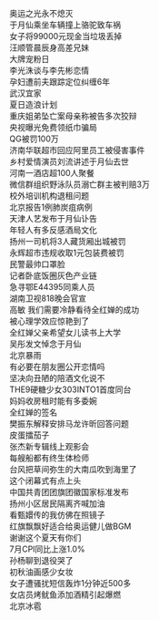 奥运之光永不熄灭  
于月仙乘坐车辆撞上骆驼致车祸  
女子将99000元现金当垃圾丢掉  
汪顺管晨辰身高差兄妹  
大牌宠粉日  
李光洙谈与李先彬恋情  
孕妇遭前夫跟踪定位纠缠6年  
武汉宜家  
夏日造浪计划  
重庆姐弟坠亡案母亲称被告多次狡辩  
央视曝光免费领纸巾骗局  
QG被罚100万  
济南华联超市回应阿里员工被侵害事件  
乡村爱情演员刘流讲述于月仙去世  
河南一酒店超100人聚餐  
微信群组织野泳队员溺亡群主被判赔3万  
校外培训机构退租问题  
北京报告1例肺炭疽病例  
天津人艺发布于月仙讣告  
年轻人有多反感酒局文化  
扬州一司机将3人藏货厢出城被罚  
永辉超市违规收取1元包装费被罚  
民警最帅口罩脸  
记者卧底饭圈灰色产业链  
急寻鄂E44395同乘人员  
湖南卫视818晚会官宣  
高敏 我们需要冷静看待全红婵的成功  
被心理学效应惊艳到了  
全红婵父亲希望女儿读书上大学  
吴彤发文悼念于月仙  
北京暴雨  
有必要在朋友圈公开恋情吗  
坚决向丑陋的陪酒文化说不  
THE9硬糖少女303INTO1首度同台  
妈妈收房租时能有多委婉  
全红婵的签名  
樊振东解释安排马龙许昕回答问题  
皮蛋擂茄子  
张杰新专辑线上观影会  
每艘船都有终生体检师  
台风把草间弥生的大南瓜吹到海里了  
这个闭幕式有点上头  
中国共青团团旗团徽国家标准发布  
扬州小区居民隔离齐喊加油  
看甄嬛传的我仿佛在照镜子  
红旗飘飘好适合给奥运健儿做BGM  
谢谢这个夏天有你们  
7月CPI同比上涨1.0%  
孙杨聊到退役哭了  
初秋油画感少女妆  
女子遭骚扰短信轰炸1分钟近500多  
女店员烤鱿鱼添加酒精引起爆燃  
北京冰雹  
